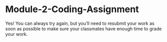 # Module-2-Coding-Assignment
Yes! You can always try again, but you’ll need to resubmit your work as soon as possible to make sure your classmates have enough time to grade your work.

